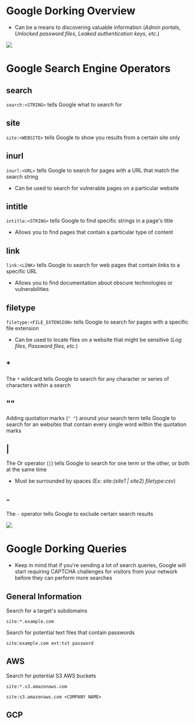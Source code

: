 # Google Dorking Overview

* Can be a means to discovering valuable information (*Admin portals*, *Unlocked password files*, *Leaked authentication keys*, *etc.*)

![](https://github.com/JonmarCorpuz/SecondBrain/blob/main/Assets/Whitespace.png)

# Google Search Engine Operators

## search

`search:<STRING>` tells Google what to search for

## site

`site:<WEBSITE>` tells Google to show you results from a certain site only

## inurl

`inurl:<URL>` tells Google to search for pages with a URL that match the search string

* Can be used to search for vulnerable pages on a particular website

## intitle

`intitle:<STRING>` tells Google to find specific strings in a page's title

* Allows you to find pages that contain a particular type of content

## link

`link:<LINK>` tells Google to search for web pages that contain links to a specific URL

* Allows you to find documentation about obscure technologies or vulnerabilities

## filetype

`filetype:<FILE_EXTENSION>` tells Google to search for pages with a specific file extension

* Can be used to locate files on a website that might be sensitive (*Log files*, *Password files*, *etc.*)

## *

The `*` wildcard tells Google to search for any character or series of characters within a search

## ""

Adding quotation marks (`" "`) around your search term tells Google to search for an websites that contain every single word within the quotation marks

## |

The Or operator (`|`) tells Google to search for one term or the other, or both at the same time

* Must be surrounded by spaces (Ex: *site:(site1 | site2) filetype:csv*)

## -

The `-` operator tells Google to exclude certain search results

![](https://github.com/JonmarCorpuz/SecondBrain/blob/main/Assets/Whitespace.png)

# Google Dorking Queries

* Keep in mind that if you're sending a lot of search queries, Google will start requiring CAPTCHA challenges for visitors from your network before they can perform more searches

## General Information

Search for a target's subdomains
```Text
site:*.example.com
```

Search for potential text files that contain passwords
```Text
site:example.com ext:txt password
```

## AWS

Search for potential S3 AWS buckets
```Text
site:*.s3.amazonaws.com
```
```Text
site:s3.amazonaws.com <COMPANY NAME>
```

## GCP

